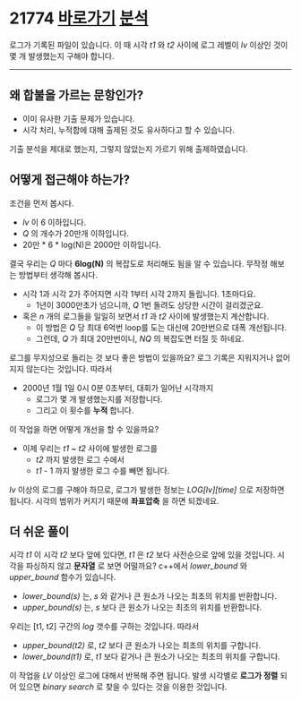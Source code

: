# 21774 [바로가기](https://www.acmicpc.net/problem/21774)  [분석](https://codingdog.tistory.com/519)
로그가 기록된 파일이 있습니다. 이 때 시각 _t1_ 와 _t2_ 사이에 로그 레벨이 _lv_ 이상인 것이 몇 개 발생했는지 구해야 합니다.

---
## 왜 합불을 가르는 문항인가?
* 이미 유사한 기출 문제가 있습니다.
* 시각 처리, 누적합에 대해 출제된 것도 유사하다고 할 수 있습니다.

기출 분석을 제대로 했는지, 그렇지 않았는지 가르기 위해 출제하였습니다.

## 어떻게 접근해야 하는가?
조건을 먼저 봅시다.
* _lv_ 이 6 이하입니다. 
* _Q_ 의 개수가 20만개 이하입니다.
* 20만 * 6 * log(N)은 2000만 이하입니다.

결국 우리는 _Q_ 마다 __6log(N)__ 의 복잡도로 처리해도 됨을 알 수 있습니다. 무작정 해보는 방법부터 생각해 봅시다.
* 시각 1과 시각 2가 주어지면 시각 1부터 시각 2까지 돌립니다. 1초마다요.
  * 1년이 3000만초가 넘으니까, _Q_ 1번 돌려도 상당한 시간이 걸리겠군요.
* 혹은 _n_ 개의 로그들을 일일히 보면서 _t1_ 과 _t2_ 사이에 발생했는지 계산합니다.
  * 이 방법은 _Q_ 당 최대 6억번 loop를 도는 대신에 20만번으로 대폭 개선됩니다.
  * 그런데, _Q_ 가 최대 20만번이니, _NQ_ 의 복잡도면 터질 듯 하네요.

로그를 무지성으로 돌리는 것 보다 좋은 방법이 있을까요? 로그 기록은 지워지거나 없어지지 않는다는 것입니다. 따라서
* 2000년 1월 1일 0시 0분 0초부터, 대회가 일어난 시각까지
  * 로그가 몇 개 발생했는지를 저장합니다.
  * 그리고 이 횟수를 **누적** 합니다.

이 작업을 하면 어떻게 개선을 할 수 있을까요?
* 이제 우리는 _t1_ ~ _t2_ 사이에 발생한 로그를 
  * _t2_ 까지 발생한 로그 수에서
  * _t1_ - 1 까지 발생한 로그 수를 빼면 됩니다.

_lv_ 이상의 로그를 구해야 하므로, 로그가 발생한 정보는 _LOG[lv][time]_ 으로 저장하면 됩니다. 시각의 범위가 커지기 때문에 **좌표압축** 을 하면 되겠네요.

## 더 쉬운 풀이
시각 _t1_ 이 시각 _t2_ 보다 앞에 있다면, _t1_ 은 _t2_ 보다 사전순으로 앞에 있을 것입니다. 시각을 파싱하지 않고 **문자열** 로 보면 어떨까요? c++에서 _lower_bound_ 와 _upper_bound_ 함수가 있습니다.
* _lower_bound(s)_ 는, _s_ 와 같거나 큰 원소가 나오는 최초의 위치를 반환합니다.
* _upper_bound(s)_ 는, _s_ 보다 큰 원소가 나오는 최초의 위치를 반환합니다.

우리는 [t1, t2] 구간의 _log_ 갯수를 구하는 것입니다. 따라서
* _upper_bound(t2)_ 로, _t2_ 보다 큰 원소가 나오는 최초의 위치를 구합니다.
* _lower_bound(t1)_ 로, _t1_ 보다 같거나 큰 원소가 나오는 최초의 위치를 구합니다.

이 작업을 _LV_ 이상인 로그에 대해서 반복해 주면 됩니다. 발생 시각별로 **로그가 정렬** 되어 있으면 _binary search_ 로 찾을 수 있다는 것을 이용한 것입니다.